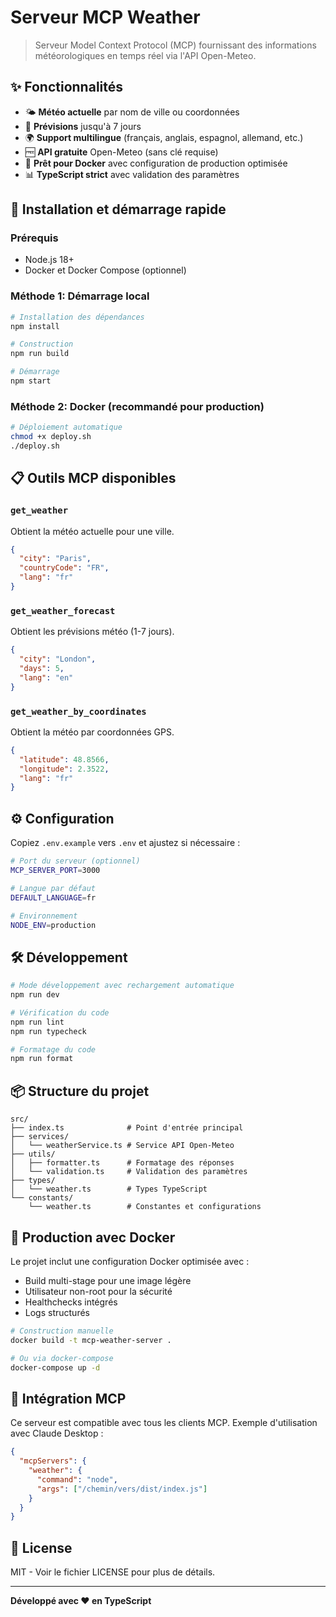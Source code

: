 # Serveur MCP Weather

> Serveur Model Context Protocol (MCP) fournissant des informations météorologiques en temps réel via l'API Open-Meteo.

## ✨ Fonctionnalités

- 🌤️ **Météo actuelle** par nom de ville ou coordonnées
- 📅 **Prévisions** jusqu'à 7 jours
- 🌍 **Support multilingue** (français, anglais, espagnol, allemand, etc.)
- 🆓 **API gratuite** Open-Meteo (sans clé requise)
- 🐳 **Prêt pour Docker** avec configuration de production optimisée
- 📊 **TypeScript strict** avec validation des paramètres

## 🚀 Installation et démarrage rapide

### Prérequis
- Node.js 18+ 
- Docker et Docker Compose (optionnel)

### Méthode 1: Démarrage local
```bash
# Installation des dépendances
npm install

# Construction
npm run build

# Démarrage
npm start
```

### Méthode 2: Docker (recommandé pour production)
```bash
# Déploiement automatique
chmod +x deploy.sh
./deploy.sh
```

## 📋 Outils MCP disponibles

### `get_weather`
Obtient la météo actuelle pour une ville.
```json
{
  "city": "Paris",
  "countryCode": "FR",
  "lang": "fr"
}
```

### `get_weather_forecast` 
Obtient les prévisions météo (1-7 jours).
```json
{
  "city": "London",
  "days": 5,
  "lang": "en"
}
```

### `get_weather_by_coordinates`
Obtient la météo par coordonnées GPS.
```json
{
  "latitude": 48.8566,
  "longitude": 2.3522,
  "lang": "fr"
}
```

## ⚙️ Configuration

Copiez `.env.example` vers `.env` et ajustez si nécessaire :

```bash
# Port du serveur (optionnel)
MCP_SERVER_PORT=3000

# Langue par défaut
DEFAULT_LANGUAGE=fr

# Environnement
NODE_ENV=production
```

## 🛠️ Développement

```bash
# Mode développement avec rechargement automatique
npm run dev

# Vérification du code
npm run lint
npm run typecheck

# Formatage du code
npm run format
```

## 📦 Structure du projet

```
src/
├── index.ts              # Point d'entrée principal
├── services/
│   └── weatherService.ts # Service API Open-Meteo
├── utils/
│   ├── formatter.ts      # Formatage des réponses
│   └── validation.ts     # Validation des paramètres
├── types/
│   └── weather.ts        # Types TypeScript
└── constants/
    └── weather.ts        # Constantes et configurations
```

## 🐳 Production avec Docker

Le projet inclut une configuration Docker optimisée avec :
- Build multi-stage pour une image légère
- Utilisateur non-root pour la sécurité
- Healthchecks intégrés
- Logs structurés

```bash
# Construction manuelle
docker build -t mcp-weather-server .

# Ou via docker-compose
docker-compose up -d
```

## 🔧 Intégration MCP

Ce serveur est compatible avec tous les clients MCP. Exemple d'utilisation avec Claude Desktop :

```json
{
  "mcpServers": {
    "weather": {
      "command": "node",
      "args": ["/chemin/vers/dist/index.js"]
    }
  }
}
```

## 📄 License

MIT - Voir le fichier LICENSE pour plus de détails.

---

**Développé avec ❤️ en TypeScript**
